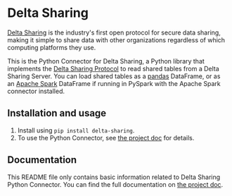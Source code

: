 # Delta Sharing

[Delta Sharing](https://delta.io/sharing) is the industry's first open protocol for secure data sharing, making it simple to share data with other organizations regardless of which computing platforms they use.

This is the Python Connector for Delta Sharing, a Python library that implements the [Delta Sharing Protocol](https://github.com/delta-io/delta-sharing/blob/main/PROTOCOL.md) to read shared tables from a Delta Sharing Server. You can load shared tables as a [pandas](https://pandas.pydata.org/) DataFrame, or as an [Apache Spark](http://spark.apache.org/) DataFrame if running in PySpark with the Apache Spark connector installed.

## Installation and usage

1. Install using `pip install delta-sharing`.
2. To use the Python Connector, see [the project doc](https://github.com/delta-io/delta-sharing) for details.

## Documentation

This README file only contains basic information related to Delta Sharing Python Connector. You can find the full documentation on [the project doc](https://github.com/delta-io/delta-sharing).
